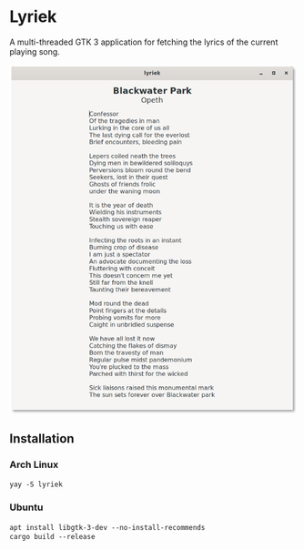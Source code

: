 # Lyriek

A multi-threaded GTK 3 application for fetching the lyrics of the current playing song.

![lyriek window](screenshots/lyriek-window.png)

## Installation

### Arch Linux

```
yay -S lyriek
```

### Ubuntu

```
apt install libgtk-3-dev --no-install-recommends
cargo build --release
```
